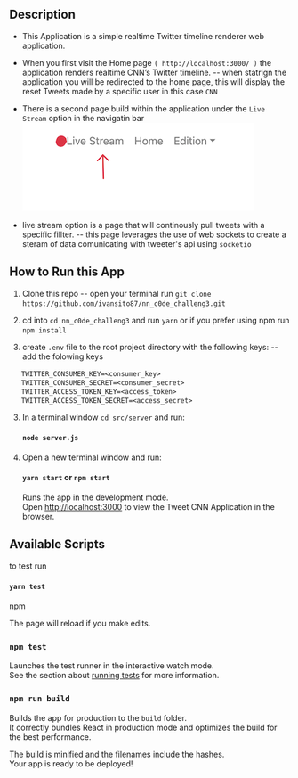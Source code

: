 ## Description

- This Application is a simple realtime Twitter timeline renderer web application.

- When you first visit the Home page `( http://localhost:3000/ )` the application renders realtime CNN’s Twitter timeline. 
 -- when statrign the application you will be redirected to the home page, this will display the reset Tweets made by a specific user in this case `CNN`

- There is a second page build within the application under the `Live Stream` option in the navigatin bar
   ![Screenshot](src/assets/screen_shot1.png)

- live stream option is a page that will continously pull tweets with a specific fillter. 
   -- this page leverages the use of web sockets to create a steram of data comunicating with tweeter's api using `socketio`

## How to Run this App

1. Clone this repo 
   -- open your terminal run `git clone https://github.com/ivansito87/nn_c0de_challeng3.git`

2. cd into `cd nn_c0de_challeng3` and run `yarn` or if you prefer using npm run `npm install`

3. create `.env` file to the root project directory with the following keys:
   -- add the folowing keys
```shell
   TWITTER_CONSUMER_KEY=<consumer_key>
   TWITTER_CONSUMER_SECRET=<consumer_secret>
   TWITTER_ACCESS_TOKEN_KEY=<access_token>
   TWITTER_ACCESS_TOKEN_SECRET=<access_secret>
```
3. In a terminal window `cd src/server` and run:
   #### `node server.js`

4. Open a new terminal window and run:
   #### `yarn start` or `npm start`
   Runs the app in the development mode.<br>
   Open [http://localhost:3000](http://localhost:3000) to view the Tweet CNN Application in the browser.

## Available Scripts
to test run 
#### `yarn test`
npm 

The page will reload if you make edits.<br>
### `npm test`

Launches the test runner in the interactive watch mode.<br>
See the section about [running tests](#running-tests) for more information.

### `npm run build`

Builds the app for production to the `build` folder.<br>
It correctly bundles React in production mode and optimizes the build for the best performance.

The build is minified and the filenames include the hashes.<br>
Your app is ready to be deployed!
